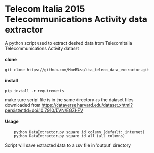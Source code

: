 # Telecom Italia 2015 Telecommunications Activity data extractor

A python script used to extract desired data from TelecomItalia Telecommunications Activity dataset


#### clone
```
git clone https://github.com/MoeR3za/ita_teleco_data_extractor.git
```
#### install
```
pip install -r requirements
```
make sure script file is in the same directory as the dataset files downloaded from https://dataverse.harvard.edu/dataset.xhtml?persistentId=doi:10.7910/DVN/EGZHFV
#### Usage
```
    python DataExtractor.py square_id column (default: internet)
    python DataExtractor.py square_id all (all columns)
```

Script will save extracted data to a csv file in 'output' directory
